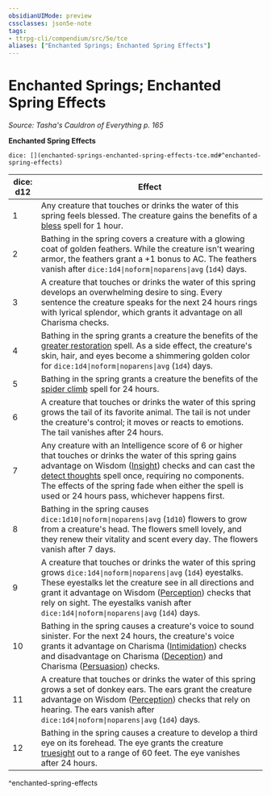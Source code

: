 ```yaml
---
obsidianUIMode: preview
cssclasses: json5e-note
tags:
- ttrpg-cli/compendium/src/5e/tce
aliases: ["Enchanted Springs; Enchanted Spring Effects"]
---
```

# Enchanted Springs; Enchanted Spring Effects
*Source: Tasha's Cauldron of Everything p. 165* 

**Enchanted Spring Effects**

`dice: [](enchanted-springs-enchanted-spring-effects-tce.md#^enchanted-spring-effects)`

| dice: d12 | Effect |
|-----------|--------|
| 1 | Any creature that touches or drinks the water of this spring feels blessed. The creature gains the benefits of a [bless](3-Mechanics/CLI/spells/bless.md) spell for 1 hour. |
| 2 | Bathing in the spring covers a creature with a glowing coat of golden feathers. While the creature isn't wearing armor, the feathers grant a +1 bonus to AC. The feathers vanish after `dice:1d4\|noform\|noparens\|avg` (`1d4`) days. |
| 3 | A creature that touches or drinks the water of this spring develops an overwhelming desire to sing. Every sentence the creature speaks for the next 24 hours rings with lyrical splendor, which grants it advantage on all Charisma checks. |
| 4 | Bathing in the spring grants a creature the benefits of the [greater restoration](3-Mechanics/CLI/spells/greater-restoration.md) spell. As a side effect, the creature's skin, hair, and eyes become a shimmering golden color for `dice:1d4\|noform\|noparens\|avg` (`1d4`) days. |
| 5 | Bathing in the spring grants a creature the benefits of the [spider climb](3-Mechanics/CLI/spells/spider-climb.md) spell for 24 hours. |
| 6 | A creature that touches or drinks the water of this spring grows the tail of its favorite animal. The tail is not under the creature's control; it moves or reacts to emotions. The tail vanishes after 24 hours. |
| 7 | Any creature with an Intelligence score of 6 or higher that touches or drinks the water of this spring gains advantage on Wisdom ([Insight](3-Mechanics/CLI/rules/skills.md#Insight)) checks and can cast the [detect thoughts](3-Mechanics/CLI/spells/detect-thoughts.md) spell once, requiring no components. The effects of the spring fade when either the spell is used or 24 hours pass, whichever happens first. |
| 8 | Bathing in the spring causes `dice:1d10\|noform\|noparens\|avg` (`1d10`) flowers to grow from a creature's head. The flowers smell lovely, and they renew their vitality and scent every day. The flowers vanish after 7 days. |
| 9 | A creature that touches or drinks the water of this spring grows `dice:1d4\|noform\|noparens\|avg` (`1d4`) eyestalks. These eyestalks let the creature see in all directions and grant it advantage on Wisdom ([Perception](3-Mechanics/CLI/rules/skills.md#Perception)) checks that rely on sight. The eyestalks vanish after `dice:1d4\|noform\|noparens\|avg` (`1d4`) days. |
| 10 | Bathing in the spring causes a creature's voice to sound sinister. For the next 24 hours, the creature's voice grants it advantage on Charisma ([Intimidation](3-Mechanics/CLI/rules/skills.md#Intimidation)) checks and disadvantage on Charisma ([Deception](3-Mechanics/CLI/rules/skills.md#Deception)) and Charisma ([Persuasion](3-Mechanics/CLI/rules/skills.md#Persuasion)) checks. |
| 11 | A creature that touches or drinks the water of this spring grows a set of donkey ears. The ears grant the creature advantage on Wisdom ([Perception](3-Mechanics/CLI/rules/skills.md#Perception)) checks that rely on hearing. The ears vanish after `dice:1d4\|noform\|noparens\|avg` (`1d4`) days. |
| 12 | Bathing in the spring causes a creature to develop a third eye on its forehead. The eye grants the creature [truesight](3-Mechanics/CLI/rules/senses.md#Truesight) out to a range of 60 feet. The eye vanishes after 24 hours. |
^enchanted-spring-effects
